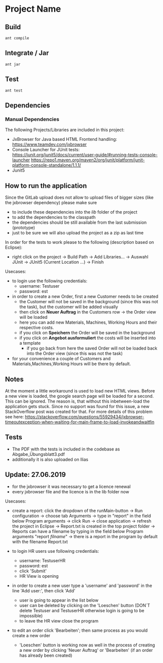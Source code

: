 ﻿# Project Name


## Build

`ant compile`

## Integrate / Jar

`ant jar`

## Test

`ant test`

## Dependencies

### Manual Dependencies

The following Projects/Libraries are included in this project:
- JxBrowser for Java based HTML Frontend handling: 
    https://www.teamdev.com/jxbrowser
- Console Launcher for JUnit tests:
	https://junit.org/junit5/docs/current/user-guide/#running-tests-console-launcher 
	https://repo1.maven.org/maven2/org/junit/platform/junit-platform-console-standalone/1.1.1/
- Junit5

## How to run the application

Since the GitLab upload does not allow to upload files of bigger sizes (like the jxbrowser dependency) please make sure 

- to include these dependencies into the *lib* folder of the project
- to add the dependencies to the classpath
- the dependencies should be still available from the last submission (prototype)
- just to be sure we will also upload the project as a zip as last time
 

In order for the tests to work please to the following (description based on Eclipse):
- right click on the project -> Build Path -> Add Libraries... -> Auswahl JUnit -> JUnit5 (Current Location ...) -> Finish

Usecases:

- to login use the following credentials:
    + username: Testuser
    + password: est
- in order to create a new Order, first a new Customer needs to be created
    + the Customer will not be saved in the background (since this was not the task), but the customer will be added visually
    + then click on **Neuer Auftrag** in the Customers row -> the Order view will be loaded
    + here you can add new Materials, Machines, Working Hours and their respective costs.
    + if you click on **Speichern** the Order will be saved in the background
    + if you click on **Angebot ausformuliert** the costs will be inserted into a template
        - if you go back from here the saved Order will not be loaded back into the Order view (since this was not the task)
- for your convenience a couple of Customers and Materials,Machines,Working Hours will be there by default.

## Notes

At the moment a little workaround is used to load new HTML views. Before a new view is loaded, the google search page will be loaded for a second. This can be ignored.
The reason is, that without this inbetween-load the application gets stuck. Since no support was found for this issue, a new StackOverflow post was created for that.
For more details of this problem see here: https://stackoverflow.com/questions/55929434/jxbrowser-timeoutexception-when-waiting-for-main-frame-to-load-invokeandwaitfin

## Tests
- The PDF with the tests is included in the codebase as Abgabe_Übungsblatt3.pdf
- additionally it is also uploaded on Ilias

## Update: 27.06.2019

- for the jxbrowser it was necessary to get a licence renewal
- every jxbrowser file and the licence is in the lib folder now 

Usecases:

- create a report: click the dropdown of the runMain-button -> Run configuration -> choose tab Arguments
			-> type in "report" in the field below Program arguments -> click Run
			-> close application -> refresh the project in Eclipse -> Report.txt is created in the top project folder
			-> Reports can have a filename by typing in the field below Program arguments "report *filname*"
			-> there is a report in the program by default with the filename Report.txt

- to login HR users use following credentials:
	+ username: TestuserHR
	+ password: est
	- click 'Submit'	
	- HR View is opening 

- in order to create a new user type a 'username' and 'password' in the line 'Add user:', then click 'Add'
	- user is going to appear in the list below
	- user can be deleted by clicking on the 'Loeschen' button (DON´T delete Testuser and TestuserHR otherwise login is going to be impossible)
 	- to leave the HR view close the program

- to edit an order click 'Bearbeiten'; then same process as you would create a new order
	- 'Loeschen' button is working now as well in the process of creating a new order by clicking 'Neuer Auftrag' or 'Bearbeiten' (if an order has already been created)



